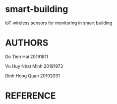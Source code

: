 # smart-building
IoT wireless sensors for monitoring in smart building

# AUTHORS
Do Tien Hai 20191811

Vu Huy Nhat Minh 20191973

Dinh Hong Quan 20192031

# REFERENCE